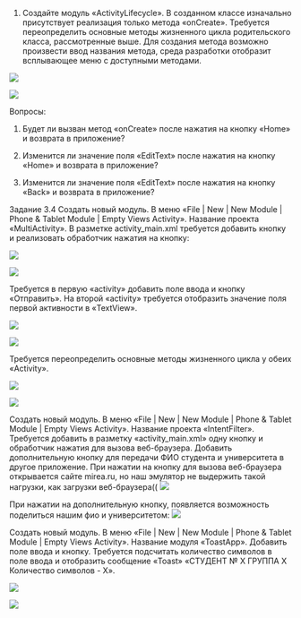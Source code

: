 1. Создайте модуль «ActivityLifecycle». В созданном классе изначально присутствует реализация только метода «onCreate». Требуется переопределить основные методы жизненного цикла родительского класса, рассмотренные выше. Для создания метода возможно произвести ввод названия метода, среда разработки
отобразит всплывающее меню с доступными методами.


![](scr/1.jpg)

![](scr/2.jpg)

Вопросы:
1. Будет ли вызван метод «onCreate» после нажатия на кнопку «Home» и возврата в приложение?

2. Изменится ли значение поля «EditText» после нажатия на кнопку «Home» и возврата в приложение?

3. Изменится ли значение поля «EditText» после нажатия на кнопку «Back» и возврата в приложение?


Задание 3.4 Создать новый модуль. В меню «File | New | New Module | Phone & Tablet Module | Empty Views Activity». Название проекта «MultiActivity». 
В разметке activity_main.xml требуется добавить кнопку и реализовать обработчик нажатия на кнопку: 

![](scr/3.jpg)

![](scr/4.jpg)

Требуется в первую «activity» добавить поле ввода и кнопку «Отправить». На второй «activity» требуется отобразить значение поля первой активности в «TextView».

![](scr/5.jpg)

![](scr/6.jpg)

Требуется переопределить основные методы жизненного цикла у обеих «Activity».

![](scr/7.jpg)

![](scr/8.jpg)

Создать новый модуль. В меню «File | New | New Module | Phone & Tablet Module | Empty Views Activity». Название проекта «IntentFilter». 
Требуется добавить в разметку «activity_main.xml» одну кнопку и обработчик нажатия для вызова веб-браузера. Добавить дополнительную кнопку для передачи ФИО студента и университета в другое приложение.
При нажатии на кнопку для вызова веб-браузера открывается сайте mirea.ru, но наш эмулятор не выдержить такой нагрузки, как загрузки веб-браузера((
![](scr/9.jpg)

При нажатии на дополнительную кнопку, появляется возможность поделиться нашим фио и университетом:
![](scr/10.jpg)

Создать новый модуль. В меню «File | New | New Module | Phone & Tablet Module | Empty Views Activity». Название модуля «ToastApp». Добавить поле ввода и кнопку.
Требуется подсчитать количество символов в поле ввода и отобразить сообщение «Toast» «СТУДЕНТ № Х ГРУППА Х Количество символов - Х». 

![](scr/11.jpg)

![](scr/12.jpg)
